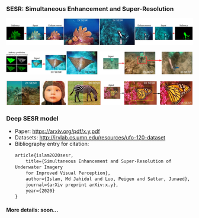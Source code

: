 ### SESR: Simultaneous Enhancement and Super-Resolution 

![im2](/data/p1.jpg)

![im2](/data/p2.jpg)

![im3](/data/p3.jpg)


### Deep SESR model
- Paper: https://arxiv.org/pdf/x.y.pdf
- Datasets: http://irvlab.cs.umn.edu/resources/ufo-120-dataset
- Bibliography entry for citation:
	```
	article{islam2020sesr,
	    title={Simultaneous Enhancement and Super-Resolution of Underwater Imagery 
	    for Improved Visual Perception},
	    author={Islam, Md Jahidul and Luo, Peigen and Sattar, Junaed},
	    journal={arXiv preprint arXiv:x.y},
	    year={2020}
	}
	```


#### More details: soon...
  

